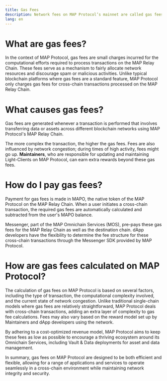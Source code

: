 ```yaml
---
title: Gas Fees
description: Network fees on MAP Protocol’s mainnet are called gas fees. Gas is what fuels the MAP Relay Chain.
lang: en
---
```



# What are gas fees?

In the context of MAP Protocol, gas fees are small charges incurred for the computational efforts required to process transactions on the MAP Relay Chain. These fees serve as a mechanism to fairly allocate network resources and discourage spam or malicious activities. Unlike typical blockchain platforms where gas fees are a standard feature, MAP Protocol only charges gas fees for cross-chain transactions processed on the MAP Relay Chain.


# What causes gas fees?

Gas fees are generated whenever a transaction is performed that involves transferring data or assets across different blockchain networks using MAP Protocol's MAP Relay Chain. 

The more complex the transaction, the higher the gas fees. Fees are also influenced by network congestion; during times of high activity, fees might go up. **Maintainers**, who are responsible for updating and maintaining Light-Clients on MAP Protocol, can earn extra rewards beyond these gas fees.


# How do I pay gas fees?

Payment for gas fees is made in MAPO, the native token of the MAP Protocol on the MAP Relay Chain. When a user initiates a cross-chain transaction, the required gas fees are automatically calculated and subtracted from the user's MAPO balance. 

Messenger, part of the MAP Omnichain Services (MOS), pre-pays these gas fees for the MAP Relay Chain as well as the destination chain. dApp developers have the flexibility to determine the fee structure for these cross-chain transactions through the Messenger SDK provided by MAP Protocol.


# How are gas fees calculated on MAP Protocol? 

The calculation of gas fees on MAP Protocol is based on several factors, including the type of transaction, the computational complexity involved, and the current state of network congestion. Unlike traditional single-chain models where gas fees are relatively straightforward, MAP Protocol deals with cross-chain transactions, adding an extra layer of complexity to gas fee calculations. Fees may also vary based on the reward model set up by Maintainers and dApp developers using the network.

By adhering to a cost-optimized revenue model, MAP Protocol aims to keep these fees as low as possible to encourage a thriving ecosystem around its Omnichain Services, including Vault & Data deployments for asset and data management.

In summary, gas fees on MAP Protocol are designed to be both efficient and flexible, allowing for a range of applications and services to operate seamlessly in a cross-chain environment while maintaining network integrity and security.

